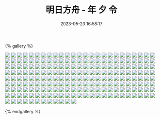 ﻿---
title: 明日方舟 - 年 夕 令
date: 2023-05-23 16:58:17
comments: false
---

{% gallery %}

![](https://cdn.staticaly.com/gh/1405720461/images@master/Arknights2/1.webp)
![](https://cdn.staticaly.com/gh/1405720461/images@master/Arknights2/2.webp)
![](https://cdn.staticaly.com/gh/1405720461/images@master/Arknights2/3.webp)
![](https://cdn.staticaly.com/gh/1405720461/images@master/Arknights2/4.webp)
![](https://cdn.staticaly.com/gh/1405720461/images@master/Arknights2/5.webp)
![](https://cdn.staticaly.com/gh/1405720461/images@master/Arknights2/6.webp)
![](https://cdn.staticaly.com/gh/1405720461/images@master/Arknights2/7.webp)
![](https://cdn.staticaly.com/gh/1405720461/images@master/Arknights2/8.webp)
![](https://cdn.staticaly.com/gh/1405720461/images@master/Arknights2/9.webp)
![](https://cdn.staticaly.com/gh/1405720461/images@master/Arknights2/10.webp)
![](https://cdn.staticaly.com/gh/1405720461/images@master/Arknights2/11.webp)
![](https://cdn.staticaly.com/gh/1405720461/images@master/Arknights2/12.webp)
![](https://cdn.staticaly.com/gh/1405720461/images@master/Arknights2/13.webp)
![](https://cdn.staticaly.com/gh/1405720461/images@master/Arknights2/14.webp)
![](https://cdn.staticaly.com/gh/1405720461/images@master/Arknights2/15.webp)
![](https://cdn.staticaly.com/gh/1405720461/images@master/Arknights2/16.webp)
![](https://cdn.staticaly.com/gh/1405720461/images@master/Arknights2/17.webp)
![](https://cdn.staticaly.com/gh/1405720461/images@master/Arknights2/18.webp)
![](https://cdn.staticaly.com/gh/1405720461/images@master/Arknights2/19.webp)
![](https://cdn.staticaly.com/gh/1405720461/images@master/Arknights2/20.webp)
![](https://cdn.staticaly.com/gh/1405720461/images@master/Arknights2/21.webp)
![](https://cdn.staticaly.com/gh/1405720461/images@master/Arknights2/22.webp)
![](https://cdn.staticaly.com/gh/1405720461/images@master/Arknights2/23.webp)
![](https://cdn.staticaly.com/gh/1405720461/images@master/Arknights2/24.webp)
![](https://cdn.staticaly.com/gh/1405720461/images@master/Arknights2/25.webp)
![](https://cdn.staticaly.com/gh/1405720461/images@master/Arknights2/26.webp)
![](https://cdn.staticaly.com/gh/1405720461/images@master/Arknights2/27.webp)
![](https://cdn.staticaly.com/gh/1405720461/images@master/Arknights2/28.webp)
![](https://cdn.staticaly.com/gh/1405720461/images@master/Arknights2/29.webp)
![](https://cdn.staticaly.com/gh/1405720461/images@master/Arknights2/30.webp)
![](https://cdn.staticaly.com/gh/1405720461/images@master/Arknights2/31.webp)
![](https://cdn.staticaly.com/gh/1405720461/images@master/Arknights2/32.webp)
![](https://cdn.staticaly.com/gh/1405720461/images@master/Arknights2/33.webp)
![](https://cdn.staticaly.com/gh/1405720461/images@master/Arknights2/34.webp)
![](https://cdn.staticaly.com/gh/1405720461/images@master/Arknights2/35.webp)
![](https://cdn.staticaly.com/gh/1405720461/images@master/Arknights2/36.webp)
![](https://cdn.staticaly.com/gh/1405720461/images@master/Arknights2/37.webp)
![](https://cdn.staticaly.com/gh/1405720461/images@master/Arknights2/38.webp)
![](https://cdn.staticaly.com/gh/1405720461/images@master/Arknights2/39.webp)
![](https://cdn.staticaly.com/gh/1405720461/images@master/Arknights2/40.webp)
![](https://cdn.staticaly.com/gh/1405720461/images@master/Arknights2/41.webp)
![](https://cdn.staticaly.com/gh/1405720461/images@master/Arknights2/42.webp)
![](https://cdn.staticaly.com/gh/1405720461/images@master/Arknights2/43.webp)
![](https://cdn.staticaly.com/gh/1405720461/images@master/Arknights2/44.webp)
![](https://cdn.staticaly.com/gh/1405720461/images@master/Arknights2/45.webp)
![](https://cdn.staticaly.com/gh/1405720461/images@master/Arknights2/46.webp)
![](https://cdn.staticaly.com/gh/1405720461/images@master/Arknights2/47.webp)
![](https://cdn.staticaly.com/gh/1405720461/images@master/Arknights2/48.webp)
![](https://cdn.staticaly.com/gh/1405720461/images@master/Arknights2/49.webp)
![](https://cdn.staticaly.com/gh/1405720461/images@master/Arknights2/50.webp)
![](https://cdn.staticaly.com/gh/1405720461/images@master/Arknights2/51.webp)
![](https://cdn.staticaly.com/gh/1405720461/images@master/Arknights2/52.webp)
![](https://cdn.staticaly.com/gh/1405720461/images@master/Arknights2/53.webp)
![](https://cdn.staticaly.com/gh/1405720461/images@master/Arknights2/54.webp)
![](https://cdn.staticaly.com/gh/1405720461/images@master/Arknights2/55.webp)
![](https://cdn.staticaly.com/gh/1405720461/images@master/Arknights2/56.webp)
![](https://cdn.staticaly.com/gh/1405720461/images@master/Arknights2/57.webp)
![](https://cdn.staticaly.com/gh/1405720461/images@master/Arknights2/58.webp)
![](https://cdn.staticaly.com/gh/1405720461/images@master/Arknights2/59.webp)
![](https://cdn.staticaly.com/gh/1405720461/images@master/Arknights2/60.webp)
![](https://cdn.staticaly.com/gh/1405720461/images@master/Arknights2/61.webp)
![](https://cdn.staticaly.com/gh/1405720461/images@master/Arknights2/62.webp)
![](https://cdn.staticaly.com/gh/1405720461/images@master/Arknights2/63.webp)
![](https://cdn.staticaly.com/gh/1405720461/images@master/Arknights2/64.webp)
![](https://cdn.staticaly.com/gh/1405720461/images@master/Arknights2/65.webp)
![](https://cdn.staticaly.com/gh/1405720461/images@master/Arknights2/66.webp)
![](https://cdn.staticaly.com/gh/1405720461/images@master/Arknights2/67.webp)
![](https://cdn.staticaly.com/gh/1405720461/images@master/Arknights2/68.webp)
![](https://cdn.staticaly.com/gh/1405720461/images@master/Arknights2/69.webp)
![](https://cdn.staticaly.com/gh/1405720461/images@master/Arknights2/70.webp)
![](https://cdn.staticaly.com/gh/1405720461/images@master/Arknights2/71.webp)
![](https://cdn.staticaly.com/gh/1405720461/images@master/Arknights2/72.webp)
![](https://cdn.staticaly.com/gh/1405720461/images@master/Arknights2/73.webp)
![](https://cdn.staticaly.com/gh/1405720461/images@master/Arknights2/74.webp)
![](https://cdn.staticaly.com/gh/1405720461/images@master/Arknights2/75.webp)
![](https://cdn.staticaly.com/gh/1405720461/images@master/Arknights2/76.webp)
![](https://cdn.staticaly.com/gh/1405720461/images@master/Arknights2/77.webp)
![](https://cdn.staticaly.com/gh/1405720461/images@master/Arknights2/78.webp)
![](https://cdn.staticaly.com/gh/1405720461/images@master/Arknights2/79.webp)
![](https://cdn.staticaly.com/gh/1405720461/images@master/Arknights2/80.webp)
![](https://cdn.staticaly.com/gh/1405720461/images@master/Arknights2/81.webp)
![](https://cdn.staticaly.com/gh/1405720461/images@master/Arknights2/82.webp)
![](https://cdn.staticaly.com/gh/1405720461/images@master/Arknights2/83.webp)
![](https://cdn.staticaly.com/gh/1405720461/images@master/Arknights2/84.webp)
![](https://cdn.staticaly.com/gh/1405720461/images@master/Arknights2/85.webp)
![](https://cdn.staticaly.com/gh/1405720461/images@master/Arknights2/86.webp)
![](https://cdn.staticaly.com/gh/1405720461/images@master/Arknights2/87.webp)
![](https://cdn.staticaly.com/gh/1405720461/images@master/Arknights2/88.webp)
![](https://cdn.staticaly.com/gh/1405720461/images@master/Arknights2/89.webp)
![](https://cdn.staticaly.com/gh/1405720461/images@master/Arknights2/90.webp)
![](https://cdn.staticaly.com/gh/1405720461/images@master/Arknights2/91.webp)
![](https://cdn.staticaly.com/gh/1405720461/images@master/Arknights2/92.webp)
![](https://cdn.staticaly.com/gh/1405720461/images@master/Arknights2/93.webp)
![](https://cdn.staticaly.com/gh/1405720461/images@master/Arknights2/94.webp)
![](https://cdn.staticaly.com/gh/1405720461/images@master/Arknights2/95.webp)
![](https://cdn.staticaly.com/gh/1405720461/images@master/Arknights2/96.webp)
![](https://cdn.staticaly.com/gh/1405720461/images@master/Arknights2/97.webp)
![](https://cdn.staticaly.com/gh/1405720461/images@master/Arknights2/98.webp)
![](https://cdn.staticaly.com/gh/1405720461/images@master/Arknights2/99.webp)
![](https://cdn.staticaly.com/gh/1405720461/images@master/Arknights2/100.webp)
![](https://cdn.staticaly.com/gh/1405720461/images@master/Arknights2/101.webp)
![](https://cdn.staticaly.com/gh/1405720461/images@master/Arknights2/102.webp)
![](https://cdn.staticaly.com/gh/1405720461/images@master/Arknights2/103.webp)
![](https://cdn.staticaly.com/gh/1405720461/images@master/Arknights2/104.webp)
![](https://cdn.staticaly.com/gh/1405720461/images@master/Arknights2/105.webp)
![](https://cdn.staticaly.com/gh/1405720461/images@master/Arknights2/106.webp)
![](https://cdn.staticaly.com/gh/1405720461/images@master/Arknights2/107.webp)
![](https://cdn.staticaly.com/gh/1405720461/images@master/Arknights2/108.webp)
![](https://cdn.staticaly.com/gh/1405720461/images@master/Arknights2/109.webp)
![](https://cdn.staticaly.com/gh/1405720461/images@master/Arknights2/110.webp)
![](https://cdn.staticaly.com/gh/1405720461/images@master/Arknights2/111.webp)
![](https://cdn.staticaly.com/gh/1405720461/images@master/Arknights2/112.webp)
![](https://cdn.staticaly.com/gh/1405720461/images@master/Arknights2/113.webp)
![](https://cdn.staticaly.com/gh/1405720461/images@master/Arknights2/114.webp)
![](https://cdn.staticaly.com/gh/1405720461/images@master/Arknights2/115.webp)
![](https://cdn.staticaly.com/gh/1405720461/images@master/Arknights2/116.webp)
![](https://cdn.staticaly.com/gh/1405720461/images@master/Arknights2/117.webp)
![](https://cdn.staticaly.com/gh/1405720461/images@master/Arknights2/118.webp)
![](https://cdn.staticaly.com/gh/1405720461/images@master/Arknights2/119.webp)
![](https://cdn.staticaly.com/gh/1405720461/images@master/Arknights2/120.webp)
![](https://cdn.staticaly.com/gh/1405720461/images@master/Arknights2/121.webp)
![](https://cdn.staticaly.com/gh/1405720461/images@master/Arknights2/122.webp)
![](https://cdn.staticaly.com/gh/1405720461/images@master/Arknights2/123.webp)
![](https://cdn.staticaly.com/gh/1405720461/images@master/Arknights2/124.webp)
![](https://cdn.staticaly.com/gh/1405720461/images@master/Arknights2/125.webp)
![](https://cdn.staticaly.com/gh/1405720461/images@master/Arknights2/126.webp)
![](https://cdn.staticaly.com/gh/1405720461/images@master/Arknights2/127.webp)
![](https://cdn.staticaly.com/gh/1405720461/images@master/Arknights2/128.webp)
![](https://cdn.staticaly.com/gh/1405720461/images@master/Arknights2/129.webp)
![](https://cdn.staticaly.com/gh/1405720461/images@master/Arknights2/130.webp)
![](https://cdn.staticaly.com/gh/1405720461/images@master/Arknights2/131.webp)
![](https://cdn.staticaly.com/gh/1405720461/images@master/Arknights2/132.webp)
![](https://cdn.staticaly.com/gh/1405720461/images@master/Arknights2/133.webp)
![](https://cdn.staticaly.com/gh/1405720461/images@master/Arknights2/134.webp)
![](https://cdn.staticaly.com/gh/1405720461/images@master/Arknights2/135.webp)
![](https://cdn.staticaly.com/gh/1405720461/images@master/Arknights2/136.webp)
![](https://cdn.staticaly.com/gh/1405720461/images@master/Arknights2/137.webp)
![](https://cdn.staticaly.com/gh/1405720461/images@master/Arknights2/138.webp)
![](https://cdn.staticaly.com/gh/1405720461/images@master/Arknights2/139.webp)
![](https://cdn.staticaly.com/gh/1405720461/images@master/Arknights2/140.webp)
![](https://cdn.staticaly.com/gh/1405720461/images@master/Arknights2/141.webp)
![](https://cdn.staticaly.com/gh/1405720461/images@master/Arknights2/142.webp)
![](https://cdn.staticaly.com/gh/1405720461/images@master/Arknights2/143.webp)
![](https://cdn.staticaly.com/gh/1405720461/images@master/Arknights2/144.webp)
![](https://cdn.staticaly.com/gh/1405720461/images@master/Arknights2/145.webp)
![](https://cdn.staticaly.com/gh/1405720461/images@master/Arknights2/146.webp)
![](https://cdn.staticaly.com/gh/1405720461/images@master/Arknights2/147.webp)
![](https://cdn.staticaly.com/gh/1405720461/images@master/Arknights2/148.webp)
![](https://cdn.staticaly.com/gh/1405720461/images@master/Arknights2/149.webp)
![](https://cdn.staticaly.com/gh/1405720461/images@master/Arknights2/150.webp)
![](https://cdn.staticaly.com/gh/1405720461/images@master/Arknights2/151.webp)
![](https://cdn.staticaly.com/gh/1405720461/images@master/Arknights2/152.webp)
![](https://cdn.staticaly.com/gh/1405720461/images@master/Arknights2/153.webp)
![](https://cdn.staticaly.com/gh/1405720461/images@master/Arknights2/154.webp)
![](https://cdn.staticaly.com/gh/1405720461/images@master/Arknights2/155.webp)
![](https://cdn.staticaly.com/gh/1405720461/images@master/Arknights2/156.webp)
![](https://cdn.staticaly.com/gh/1405720461/images@master/Arknights2/157.webp)
![](https://cdn.staticaly.com/gh/1405720461/images@master/Arknights2/158.webp)
![](https://cdn.staticaly.com/gh/1405720461/images@master/Arknights2/159.webp)
![](https://cdn.staticaly.com/gh/1405720461/images@master/Arknights2/160.webp)
![](https://cdn.staticaly.com/gh/1405720461/images@master/Arknights2/161.webp)
![](https://cdn.staticaly.com/gh/1405720461/images@master/Arknights2/162.webp)
![](https://cdn.staticaly.com/gh/1405720461/images@master/Arknights2/163.webp)
![](https://cdn.staticaly.com/gh/1405720461/images@master/Arknights2/164.webp)
![](https://cdn.staticaly.com/gh/1405720461/images@master/Arknights2/165.webp)
![](https://cdn.staticaly.com/gh/1405720461/images@master/Arknights2/166.webp)
![](https://cdn.staticaly.com/gh/1405720461/images@master/Arknights2/167.webp)
![](https://cdn.staticaly.com/gh/1405720461/images@master/Arknights2/168.webp)
![](https://cdn.staticaly.com/gh/1405720461/images@master/Arknights2/169.webp)
![](https://cdn.staticaly.com/gh/1405720461/images@master/Arknights2/170.webp)
![](https://cdn.staticaly.com/gh/1405720461/images@master/Arknights2/171.webp)
![](https://cdn.staticaly.com/gh/1405720461/images@master/Arknights2/172.webp)
![](https://cdn.staticaly.com/gh/1405720461/images@master/Arknights2/173.webp)
![](https://cdn.staticaly.com/gh/1405720461/images@master/Arknights2/174.webp)
![](https://cdn.staticaly.com/gh/1405720461/images@master/Arknights2/175.webp)
![](https://cdn.staticaly.com/gh/1405720461/images@master/Arknights2/176.webp)
![](https://cdn.staticaly.com/gh/1405720461/images@master/Arknights2/177.webp)
![](https://cdn.staticaly.com/gh/1405720461/images@master/Arknights2/178.webp)
![](https://cdn.staticaly.com/gh/1405720461/images@master/Arknights2/179.webp)
![](https://cdn.staticaly.com/gh/1405720461/images@master/Arknights2/180.webp)
![](https://cdn.staticaly.com/gh/1405720461/images@master/Arknights2/181.webp)
![](https://cdn.staticaly.com/gh/1405720461/images@master/Arknights2/182.webp)
![](https://cdn.staticaly.com/gh/1405720461/images@master/Arknights2/183.webp)
![](https://cdn.staticaly.com/gh/1405720461/images@master/Arknights2/184.webp)
![](https://cdn.staticaly.com/gh/1405720461/images@master/Arknights2/185.webp)
![](https://cdn.staticaly.com/gh/1405720461/images@master/Arknights2/186.webp)
![](https://cdn.staticaly.com/gh/1405720461/images@master/Arknights2/187.webp)
![](https://cdn.staticaly.com/gh/1405720461/images@master/Arknights2/188.webp)
![](https://cdn.staticaly.com/gh/1405720461/images@master/Arknights2/189.webp)
![](https://cdn.staticaly.com/gh/1405720461/images@master/Arknights2/190.webp)
![](https://cdn.staticaly.com/gh/1405720461/images@master/Arknights2/191.webp)
![](https://cdn.staticaly.com/gh/1405720461/images@master/Arknights2/192.webp)
![](https://cdn.staticaly.com/gh/1405720461/images@master/Arknights2/193.webp)
![](https://cdn.staticaly.com/gh/1405720461/images@master/Arknights2/194.webp)
![](https://cdn.staticaly.com/gh/1405720461/images@master/Arknights2/195.webp)
![](https://cdn.staticaly.com/gh/1405720461/images@master/Arknights2/196.webp)
![](https://cdn.staticaly.com/gh/1405720461/images@master/Arknights2/197.webp)
![](https://cdn.staticaly.com/gh/1405720461/images@master/Arknights2/198.webp)
![](https://cdn.staticaly.com/gh/1405720461/images@master/Arknights2/199.webp)
![](https://cdn.staticaly.com/gh/1405720461/images@master/Arknights2/200.webp)
![](https://cdn.staticaly.com/gh/1405720461/images@master/Arknights2/201.webp)
![](https://cdn.staticaly.com/gh/1405720461/images@master/Arknights2/202.webp)
![](https://cdn.staticaly.com/gh/1405720461/images@master/Arknights2/203.webp)
![](https://cdn.staticaly.com/gh/1405720461/images@master/Arknights2/204.webp)
![](https://cdn.staticaly.com/gh/1405720461/images@master/Arknights2/205.webp)
![](https://cdn.staticaly.com/gh/1405720461/images@master/Arknights2/206.webp)
![](https://cdn.staticaly.com/gh/1405720461/images@master/Arknights2/207.webp)
![](https://cdn.staticaly.com/gh/1405720461/images@master/Arknights2/208.webp)
![](https://cdn.staticaly.com/gh/1405720461/images@master/Arknights2/209.webp)
![](https://cdn.staticaly.com/gh/1405720461/images@master/Arknights2/210.webp)
![](https://cdn.staticaly.com/gh/1405720461/images@master/Arknights2/211.webp)
![](https://cdn.staticaly.com/gh/1405720461/images@master/Arknights2/212.webp)

{% endgallery %}
